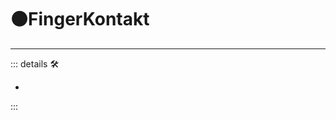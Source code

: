# 🟠<motor>FingerKontakt</motor>

---

<!-- =================================================== -->
<!-- =================================================== -->
<!-- =================================================== -->
<!-- =================================================== -->
<!-- =================================================== -->
::: details 🛠

-

:::
